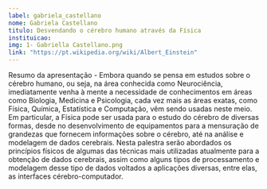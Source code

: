 ```yaml
---
label: gabriela_castellano
nome: Gabriela Castellano
titulo: Desvendando o cérebro humano através da Física
instituicao:
img: 1- Gabriella Castellano.png
link: "https://pt.wikipedia.org/wiki/Albert_Einstein"
---
```


Resumo da apresentação - Embora quando se pensa em estudos sobre o cérebro humano, ou seja, na área conhecida como Neurociência, imediatamente venha à mente a necessidade 
de conhecimentos em áreas como Biologia, Medicina e Psicologia, cada vez mais as áreas exatas, como Física, Química, Estatística e Computação, vêm sendo usadas neste meio. 
Em particular, a Física pode ser usada para o estudo do cérebro de diversas formas, desde no desenvolvimento de equipamentos para a mensuração de grandezas que fornecem 
informações sobre o cérebro, até na análise e modelagem de dados cerebrais. Nesta palestra serão abordados os princípios físicos de algumas das técnicas mais utilizadas 
atualmente para a obtenção de dados cerebrais, assim como alguns tipos de processamento e modelagem desse tipo de dados voltados a aplicações diversas, entre elas, as 
interfaces cérebro-computador.
